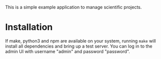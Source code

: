 This is a simple example application to manage scientific projects.

# Installation

If make, python3 and npm are available on your system, running `make` will
install all dependencies and bring up a test server. You can log in to the
admin UI with username "admin" and password "password".

